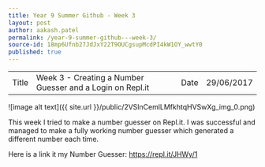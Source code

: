```yaml
---
title: Year 9 Summer Github - Week 3
layout: post
author: aakash.patel
permalink: /year-9-summer-github---week-3/
source-id: 18mp6Ufnb27JdJxY22T9OUCgsupMcdPI4kW1OY_wwtY0
published: true
---
```

<table>
  <tr>
    <td>Title</td>
    <td>Week 3 - Creating a Number Guesser and a Login on Repl.it</td>
    <td>Date</td>
    <td>29/06/2017</td>
  </tr>
</table>


![image alt text]({{ site.url }}/public/2VSlnCemlLMfkhtqHVSwXg_img_0.png)

This week I tried to make a number guesser on Repl.it. I was successful and managed to make a fully working number guesser which generated a different number each time. 

Here is a link it my Number Guesser: https://repl.it/JHWy/1

